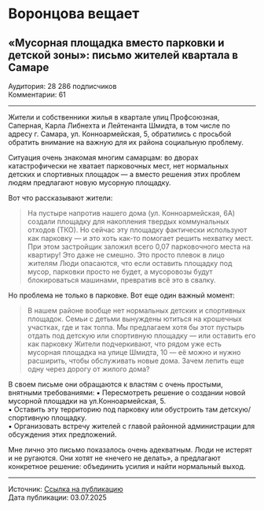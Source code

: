 # Воронцова вещает

## «Мусорная площадка вместо парковки и детской зоны»: письмо жителей квартала в Самаре

Аудитория: 28 286 подписчиков <br>
Комментарии: 61 <br>

---

Жители и собственники жилья в квартале улиц Профсоюзная, Саперная, Карла Либнехта и Лейтенанта Шмидта, в том числе по адресу г. Самара, ул. Конноармейская, 5, обратились с просьбой обратить внимание на важную для их района социальную проблему.

Ситуация очень знакомая многим самарцам: во дворах катастрофически не хватает парковочных мест, нет нормальных детских и спортивных площадок — а вместо решения этих проблем людям предлагают новую мусорную площадку.

Вот что рассказывают жители:
> На пустыре напротив нашего дома (ул. Конноармейская, 6А) создали площадку для накопления твердых коммунальных отходов (ТКО). Но сейчас эту площадку фактически используют как парковку — и это хоть как-то помогает решить нехватку мест. При этом застройщик заложил всего 0,07 парковочного места на квартиру! Это даже не смешно. Это просто плевок в лицо жителям
Люди опасаются, что если оставить площадку под мусор, парковки просто не будет, а мусоровозы будут блокироваться машинами, превратив всё это в свалку.

Но проблема не только в парковке. Вот еще один важный момент:
> В нашем районе вообще нет нормальных детских и спортивных площадок. Семьи с детьми вынуждены ютиться на крошечных участках, где и так толпа. Мы предлагаем хотя бы этот пустырь отдать под детскую или спортивную площадку — или оставить его как парковку
Жители подчеркивают, что рядом уже есть мусорная площадка на улице Шмидта, 10 — её можно и нужно расширить, чтобы обслуживать новые дома. Зачем лепить еще одну через дорогу от жилого дома?

В своем письме они обращаются к властям с очень простыми, внятными требованиями:
▪️ Пересмотреть решение о создании новой мусорной площадки на ул.Конноармейская, 5. <br>
▪️ Оставить эту территорию под парковку или обустроить там детскую/спортивную площадку. <br>
▪️ Организовать встречу жителей с главой районной администрации для обсуждения этих предложений. <br>

Мне лично это письмо показалось очень адекватным. Люди не истерят и не ругаются. Они хотят не «нечего не делать», а предлагают конкретное решение: объединить усилия и найти нормальный выход.

---

Источник: [Ссылка на публикацию](https://t.me/vorontsova63ru/15049) <br>
Дата публикации: 03.07.2025 <br>
